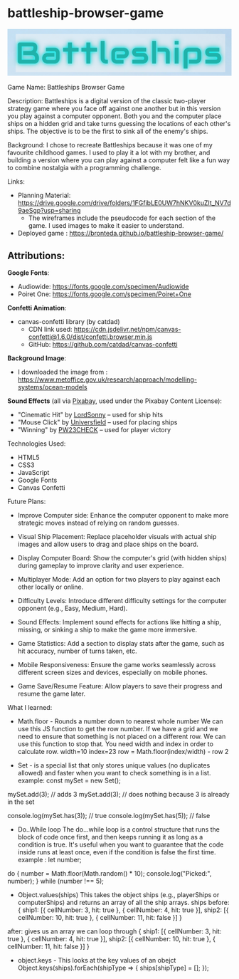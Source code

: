 # battleship-browser-game
![alt text](Images/Logo.png)

Game Name: Battleships Browser Game

Description:
Battleships is a digital version of the classic two-player strategy game where you face off against one another but in this version you play against a computer opponent. Both you and the computer place ships on a hidden grid and take turns guessing the locations of each other's ships. The objective is to be the first to sink all of the enemy's ships.

Background:
I chose to recreate Battleships because it was one of my favourite childhood games. I used to play it a lot with my brother, and building a version where you can play against a computer felt like a fun way to combine nostalgia with a programming challenge.

Links:
- Planning Material: https://drive.google.com/drive/folders/1FGfibLE0UW7hNKV0kuZIt_NV7d9aeSgp?usp=sharing
  - The wireframes include the pseudocode for each section of the game. I used images to make it easier to understand. 
- Deployed game : https://bronteda.github.io/battleship-browser-game/

## Attributions:

**Google Fonts**:
- Audiowide: https://fonts.google.com/specimen/Audiowide
- Poiret One: https://fonts.google.com/specimen/Poiret+One

**Confetti Animation**:
- canvas-confetti library (by catdad)
  - CDN link used: https://cdn.jsdelivr.net/npm/canvas-confetti@1.6.0/dist/confetti.browser.min.js
  - GitHub: https://github.com/catdad/canvas-confetti

**Background Image**:
- I downloaded the image from : https://www.metoffice.gov.uk/research/approach/modelling-systems/ocean-models

**Sound Effects** (all via [Pixabay](https://pixabay.com/sound-effects/), used under the Pixabay Content License):  
  - "Cinematic Hit" by [LordSonny](https://pixabay.com/sound-effects/cinematic-hit-145738/) – used for ship hits  
  - "Mouse Click" by [Universfield](https://pixabay.com/sound-effects/mouse-click-117076/) – used for placing ships  
  - "Winning" by [PW23CHECK](https://pixabay.com/sound-effects/winning-145739/) – used for player victory

Technologies Used:
- HTML5
- CSS3
- JavaScript 
- Google Fonts
- Canvas Confetti

Future Plans:
- Improve Computer side: Enhance the computer opponent to make more strategic moves instead of relying on random guesses.

- Visual Ship Placement: Replace placeholder visuals with actual ship images and allow users to drag and place ships on the board.

- Display Computer Board: Show the computer's grid (with hidden ships) during gameplay to improve clarity and user experience.

- Multiplayer Mode: Add an option for two players to play against each other locally or online.

- Difficulty Levels: Introduce different difficulty settings for the computer opponent (e.g., Easy, Medium, Hard).

- Sound Effects: Implement sound effects for actions like hitting a ship, missing, or sinking a ship to make the game more immersive.

- Game Statistics: Add a section to display stats after the game, such as hit accuracy, number of turns taken, etc.

- Mobile Responsiveness: Ensure the game works seamlessly across different screen sizes and devices, especially on mobile phones.

- Game Save/Resume Feature: Allow players to save their progress and resume the game later.


What I learned:
- Math.floor - Rounds a number down to nearest whole number
We can use this JS function to get the row number. If we have a grid and we need to ensure that something is not placed on a different row. We can use this function to stop that. 
You need width and index in order to calculate row.
width=10
index=23
row = Math.floor(index/width) - row 2

- Set - is a special list that only stores unique values (no duplicates allowed) and faster when you want to check something is in a list. 
example:
const mySet = new Set();

mySet.add(3); // adds 3
mySet.add(3); // does nothing because 3 is already in the set

console.log(mySet.has(3)); // true
console.log(mySet.has(5)); // false

- Do..While loop 
The do...while loop is a control structure that runs the block of code once first, and then keeps running it as long as a condition is true. It's useful when you want to guarantee that the code inside runs at least once, even if the condition is false the first time.
example :
let number;

do {
  number = Math.floor(Math.random() * 10);
  console.log("Picked:", number);
} while (number !== 5);

- Object.values(ships)
This takes the object ships (e.g., playerShips or computerShips) and returns an array of all the ship arrays.
ships 
before:
{
  ship1: [{ cellNumber: 3, hit: true }, { cellNumber: 4, hit: true }],
  ship2: [{ cellNumber: 10, hit: true }, { cellNumber: 11, hit: false }]
}

after: gives us an array we can loop through 
{
  ship1: [{ cellNumber: 3, hit: true }, { cellNumber: 4, hit: true }],
  ship2: [{ cellNumber: 10, hit: true }, { cellNumber: 11, hit: false }]
}

- object.keys - This looks at the key values of an obejct 
Object.keys(ships).forEach(shipType => {
        ships[shipType] = [];
    });
